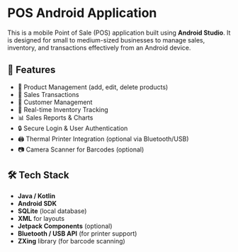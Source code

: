 # POS Android Application

This is a mobile Point of Sale (POS) application built using **Android Studio**. It is designed for small to medium-sized businesses to manage sales, inventory, and transactions effectively from an Android device.

## 📱 Features

- 🛒 Product Management (add, edit, delete products)
- 🧾 Sales Transactions
- 👥 Customer Management
- 🧮 Real-time Inventory Tracking
- 📊 Sales Reports & Charts
- 🔒 Secure Login & User Authentication
- 🖨️ Thermal Printer Integration (optional via Bluetooth/USB)
- 📷 Camera Scanner for Barcodes (optional)

## 🛠️ Tech Stack

- **Java / Kotlin**
- **Android SDK**
- **SQLite** (local database)
- **XML** for layouts
- **Jetpack Components** (optional)
- **Bluetooth / USB API** (for printer support)
- **ZXing** library (for barcode scanning)


